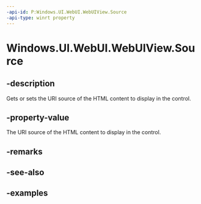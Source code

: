 ```yaml
---
-api-id: P:Windows.UI.WebUI.WebUIView.Source
-api-type: winrt property
---
```


<!-- Property syntax.
public Uri Source { get;  set; }
-->

# Windows.UI.WebUI.WebUIView.Source

## -description
Gets or sets the URI source of the HTML content to display in the control.

## -property-value
The URI source of the HTML content to display in the control.

## -remarks

## -see-also

## -examples

